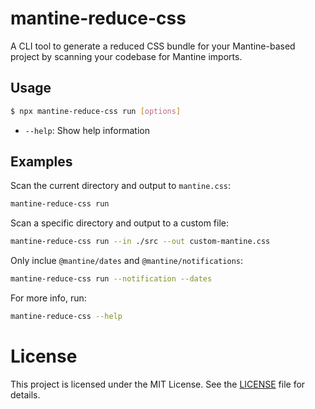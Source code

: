 # mantine-reduce-css

A CLI tool to generate a reduced CSS bundle for your Mantine-based project by scanning your codebase for Mantine imports.

## Usage

```sh
$ npx mantine-reduce-css run [options]
```

- `--help`: Show help information

## Examples

Scan the current directory and output to `mantine.css`:

```sh
mantine-reduce-css run
```

Scan a specific directory and output to a custom file:

```sh
mantine-reduce-css run --in ./src --out custom-mantine.css
```

Only inclue `@mantine/dates` and `@mantine/notifications`:

```sh
mantine-reduce-css run --notification --dates
```

For more info, run:

```sh
mantine-reduce-css --help
```

# License

This project is licensed under the MIT License. See the [LICENSE](LICENSE) file for details.
